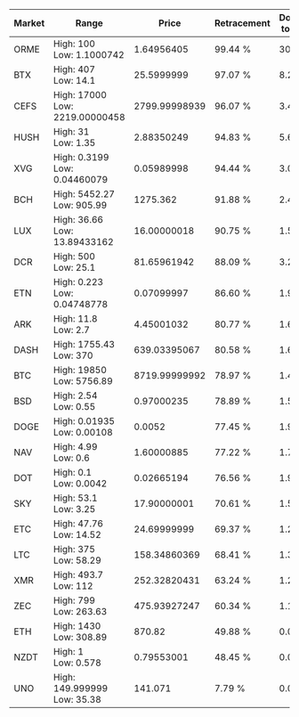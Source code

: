 | Market | Range | Price| Retracement | Doubles to 50% |
| --- | --- | --- | --- | --- |
| ORME | High: 100<br />Low: 1.1000742 | 1.64956405 | 99.44 % | 30.64 |
| BTX | High: 407<br />Low: 14.1 | 25.5999999 | 97.07 % | 8.22 |
| CEFS | High: 17000<br />Low: 2219.00000458 | 2799.99998939 | 96.07 % | 3.43 |
| HUSH | High: 31<br />Low: 1.35 | 2.88350249 | 94.83 % | 5.61 |
| XVG | High: 0.3199<br />Low: 0.04460079 | 0.05989998 | 94.44 % | 3.04 |
| BCH | High: 5452.27<br />Low: 905.99 | 1275.362 | 91.88 % | 2.49 |
| LUX | High: 36.66<br />Low: 13.89433162 | 16.00000018 | 90.75 % | 1.58 |
| DCR | High: 500<br />Low: 25.1 | 81.65961942 | 88.09 % | 3.22 |
| ETN | High: 0.223<br />Low: 0.04748778 | 0.07099997 | 86.60 % | 1.90 |
| ARK | High: 11.8<br />Low: 2.7 | 4.45001032 | 80.77 % | 1.63 |
| DASH | High: 1755.43<br />Low: 370 | 639.03395067 | 80.58 % | 1.66 |
| BTC | High: 19850<br />Low: 5756.89 | 8719.99999992 | 78.97 % | 1.47 |
| BSD | High: 2.54<br />Low: 0.55 | 0.97000235 | 78.89 % | 1.59 |
| DOGE | High: 0.01935<br />Low: 0.00108 | 0.0052 | 77.45 % | 1.96 |
| NAV | High: 4.99<br />Low: 0.6 | 1.60000885 | 77.22 % | 1.75 |
| DOT | High: 0.1<br />Low: 0.0042 | 0.02665194 | 76.56 % | 1.95 |
| SKY | High: 53.1<br />Low: 3.25 | 17.90000001 | 70.61 % | 1.57 |
| ETC | High: 47.76<br />Low: 14.52 | 24.69999999 | 69.37 % | 1.26 |
| LTC | High: 375<br />Low: 58.29 | 158.34860369 | 68.41 % | 1.37 |
| XMR | High: 493.7<br />Low: 112 | 252.32820431 | 63.24 % | 1.20 |
| ZEC | High: 799<br />Low: 263.63 | 475.93927247 | 60.34 % | 1.12 |
| ETH | High: 1430<br />Low: 308.89 | 870.82 | 49.88 % | 0.00 |
| NZDT | High: 1<br />Low: 0.578 | 0.79553001 | 48.45 % | 0.00 |
| UNO | High: 149.999999<br />Low: 35.38 | 141.071 | 7.79 % | 0.00 |
